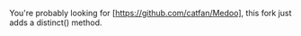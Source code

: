 You're probably looking for [https://github.com/catfan/Medoo], this fork just adds a distinct() method.
